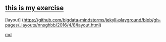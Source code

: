 ## [this is my exercise](http://bigdata-mindstorms.github.io/jekyll-playground/public/nnsghbb/2016/04/08/index.html)
[layout] (https://github.com/bigdata-mindstorms/jekyll-playground/blob/gh-pages/_layouts/nnsghbb/2016/4/8/layout.html)


[md](https://github.com/bigdata-mindstorms/jekyll-playground/blob/gh-pages/public/nnsghbb/2016/04/08/index.md)
